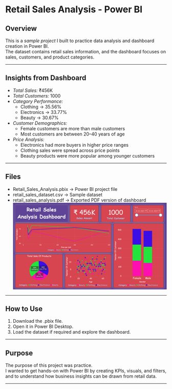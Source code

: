 # Retail Sales Analysis - Power BI

## Overview
This is a *sample project* I built to practice data analysis and dashboard creation in Power BI.  
The dataset contains retail sales information, and the dashboard focuses on sales, customers, and product categories.

---

## Insights from Dashboard
- *Total Sales:* ₹456K  
- *Total Customers:* 1000  
- *Category Performance:*  
  - Clothing → 35.56%  
  - Electronics → 33.77%  
  - Beauty → 30.67%  
- *Customer Demographics:*  
  - Female customers are more than male customers  
  - Most customers are between 20–40 years of age  
- *Price Analysis:*  
  - Electronics had more buyers in higher price ranges  
  - Clothing sales were spread across price points  
  - Beauty products were more popular among younger customers  

---

## Files
- Retail_Sales_Analysis.pbix → Power BI project file  
- retail_sales_dataset.csv → Sample dataset  
- retail_sales_analysis.pdf → Exported PDF version of dashboard  
![Dashboard Screenshot](./retail_sales.png)
---

## How to Use
1. Download the .pbix file.  
2. Open it in Power BI Desktop.  
3. Load the dataset if required and explore the dashboard.  

---

## Purpose
The purpose of this project was practice.  
I wanted to get hands-on with Power BI by creating KPIs, visuals, and filters, and to understand how business insights can be drawn from retail data.

---

